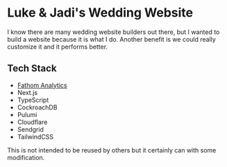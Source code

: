 # Luke & Jadi's Wedding Website

I know there are many wedding website builders out there, but I wanted to build a website because it is what I do. Another benefit is we could really customize it and it performs better.

## Tech Stack

- [Fathom Analytics](https://usefathom.com/ref/KTQXKQ)
- Next.js
- TypeScript
- CockroachDB
- Pulumi
- Cloudflare
- Sendgrid
- TailwindCSS

This is not intended to be reused by others but it certainly can with some modification.
